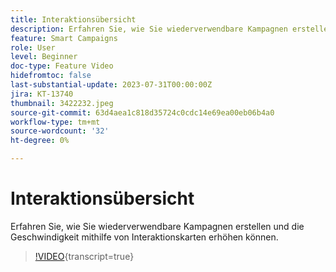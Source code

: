 ```yaml
---
title: Interaktionsübersicht
description: Erfahren Sie, wie Sie wiederverwendbare Kampagnen erstellen und die Geschwindigkeit mithilfe von Interaktionskarten erhöhen können.
feature: Smart Campaigns
role: User
level: Beginner
doc-type: Feature Video
hidefromtoc: false
last-substantial-update: 2023-07-31T00:00:00Z
jira: KT-13740
thumbnail: 3422232.jpeg
source-git-commit: 63d4aea1c818d35724c0cdc14e69ea00eb06b4a0
workflow-type: tm+mt
source-wordcount: '32'
ht-degree: 0%

---
```



# Interaktionsübersicht

Erfahren Sie, wie Sie wiederverwendbare Kampagnen erstellen und die Geschwindigkeit mithilfe von Interaktionskarten erhöhen können.

>[!VIDEO](https://video.tv.adobe.com/v/3422232/?learn=on){transcript=true}
